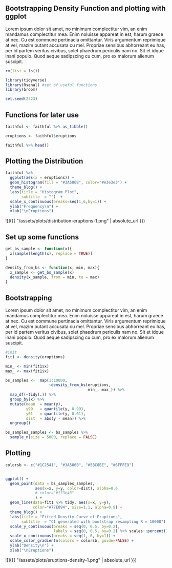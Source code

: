 Bootstrapping Density Function and plotting with ggplot
-------------------------------------------------------

Lorem ipsum dolor sit amet, no minimum complectitur vim, an enim mandamus complectitur mea. Enim noluisse appareat in est, harum graece at nec. Cu est commune pertinacia omittantur. Viris argumentum reprimique at vel, mazim putant accusata cu mel. Propriae sensibus abhorreant eu has, per id partem veritus civibus, solet phaedrum periculis nam no. Sit et idque inani populo. Quod aeque sadipscing cu cum, pro ex malorum alienum suscipit.

``` r
rm(list = ls())

library(tidyverse)
library(Rsenal) #set of useful functions
library(broom)

set.seed(2323)
```

Functions for later use
-----------------------

``` r
faithful <- faithful %>% as_tibble()

eruptions <- faithful$eruptions

faithful %>% head()
```

<script data-pagedtable-source type="application/json">
{"columns":[{"label":["eruptions"],"name":[1],"type":["dbl"],"align":["right"]},{"label":["waiting"],"name":[2],"type":["dbl"],"align":["right"]}],"data":[{"1":"3.600","2":"79"},{"1":"1.800","2":"54"},{"1":"3.333","2":"74"},{"1":"2.283","2":"62"},{"1":"4.533","2":"85"},{"1":"2.883","2":"55"}],"options":{"columns":{"min":{},"max":[10]},"rows":{"min":[10],"max":[10]},"pages":{}}}
  </script>

Plotting the Distribution
-------------------------

``` r
faithful %>% 
  ggplot(aes(x = eruptions)) +
  geom_histogram(fill = "#3A506B", color="#e3e3e3") +
  theme_blog() +
  labs(title = "Histogram Plot",
       subtitle  = "")  +
  scale_x_continuous(breaks=seq(1,6,by=1)) +
  ylab("Frequency\n") +
  xlab("\nEruptions")
```

![]({{ "/assets/plots/distribution-eruptions-1.png" | absolute_url }})

Set up some functions
---------------------

``` r
get_bs_sample <- function(x){
  x[sample(length(x), replace = TRUE)]
}

density_from_bs <- function(x, min, max){
  x_sample <- get_bs_sample(x)
  density(x_sample, from = min, to = max)
}
```

Bootstrapping
-------------

Lorem ipsum dolor sit amet, no minimum complectitur vim, an enim mandamus complectitur mea. Enim noluisse appareat in est, harum graece at nec. Cu est commune pertinacia omittantur. Viris argumentum reprimique at vel, mazim putant accusata cu mel. Propriae sensibus abhorreant eu has, per id partem veritus civibus, solet phaedrum periculis nam no. Sit et idque inani populo. Quod aeque sadipscing cu cum, pro ex malorum alienum suscipit.

``` r
#init
fit1 <- density(eruptions)

min_ <- min(fit1$x)
max_ <- max(fit1$x)

bs_samples <-  map(1:10000,
                   ~density_from_bs(eruptions,
                                    min_, max_)) %>%
  map_df(~tidy(.)) %>% 
  group_by(x) %>% 
  mutate(mean  = mean(y),
         y99   = quantile(y, 0.99),
         y01   = quantile(y, 0.01),
         dist  = abs(y - mean)) %>% 
  ungroup()

bs_samples_samples <- bs_samples %>% 
  sample_n(size = 5000, replace = FALSE)
```

Plotting
--------

``` r
colorsb <- c("#1C2541", "#3A506B", "#5BC0BE", "#6FFFE9")


ggplot() +
  geom_point(data = bs_samples_samples,
             aes(x=x, y=y, color=dist), alpha=0.6
             # color="#173e43"
             ) +
  geom_line(data=fit1 %>% tidy, aes(x=x, y=y),
            color="#77E094", size=1.1, alpha=0.9) +
  theme_blog() +
  labs(title = "Fitted Density Curve of Eruptions",
       subtitle  = "CI generated with bootstrap resampling R = 10000")  +
  scale_y_continuous(breaks = seq(0, 0.5, by=0.2),
                     labels = seq(0, 0.5, by=0.2) %>% scales::percent()) +
  scale_x_continuous(breaks = seq(1, 6, by=1)) +
  scale_color_gradientn(colors = colorsb, guide=FALSE) +
  ylab("Density\n") +
  xlab("\nEruptions")
```

![]({{ "/assets/plots/eruptions-density-1.png" | absolute_url }})
